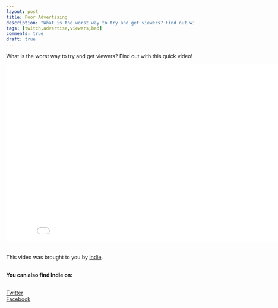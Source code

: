 ```yaml
---
layout: post
title: Poor Advertising
description: "What is the worst way to try and get viewers? Find out with this quick video!"
tags: [twitch,advertise,viewers,bad]
comments: true
draft: true
---
```


What is the worst way to try and get viewers? Find out with this quick video!

<iframe width="853" height="480" src="//www.youtube.com/embed/xaPZVTdqItg" frameborder="0" allowfullscreen></iframe>

<br>This video was brought to you by [Indie](http://www.twitch.tv/indie).

<br>**You can also find Indie on:**

<br>[Twitter](https://twitter.com/TheRealIndie)
<br>[Facebook](https://www.facebook.com/indiearmy)
